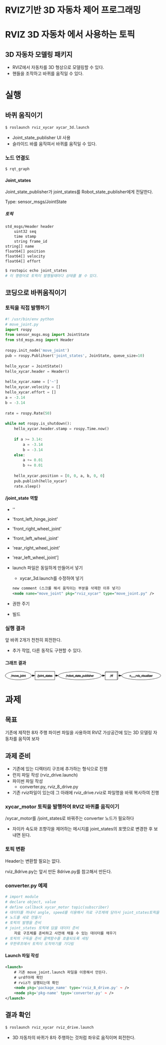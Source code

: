 # RVIZ기반 3D 자동차 제어 프로그래밍

# RVIZ 3D 자동차 에서 사용하는 토픽

## 3D 자동차 모델링 패키지

+ RVIZ에서 자동차를 3D 형상으로 모델링할 수 있다.
+ 핸들을 조작하고 바퀴를 움직일 수 있다. 

# 실행

## 바퀴 움직이기

```bash
$ roslaunch rviz_xycar xycar_3d.launch
```

+ Joint_state_publisher UI 사용
+ 슬라이드 바를 움직여서 바퀴를 움직일 수 있다. 

### 노드 연결도

```bash
$ rqt_graph
```

#### Joint_states

Joint_state_publisher가 joint_states를 Robot_state_publisher에게 전달한다. 

Type: sensor_msgs/JointState

##### 토픽

```
std_msgs/Header header
	uint32 seq
	time stamp
	string frame_id
string[] name
float64[] position
float64[] velocity
float64[] effort
```

```bash
$ rostopic echo joint_states
# 이 명령어로 토픽이 발행될때마다 상태를 볼 수 있다. 
```

## 코딩으로 바퀴움직이기

### 토픽을 직접 발행하기

```python
#! /usr/bin/env python
# move_joint.py
import rospy
from sensor_msgs.msg import JointState
from std_msgs.msg import Header

rospy.init_node('move_joint')
pub = rospy.Publihser('joint_states', JoinState, queue_size=10)

hello_xycar = JointState()
hello_xycar.header = Header()

hello_xycar.name = ['~']
hello_xycar.velocity = []
hello_xycar.effort = []
a = -3.14
b = -3.14

rate = rospy.Rate(50)

while not rospy.is_shutdown():
    hello_xycar.header.stamp = rospy.Time.now()
    
    if a >= 3.14:
        a = -3.14
        b = -3.14
    else:
        a += 0.01
        b += 0.01
    
    hello_xycar.position = [0, 0, a, b, 0, 0]
    pub.publish(hello_xycar)
    rate.sleep()
```

#### /joint_state 역할

+ ''

+ 'front_left_hinge_joint'

+ 'front_right_wheel_joint'

+ 'front_left_wheel_joint'

+ 'rear_right_wheel_joint'

+ 'rear_left_wheel_joint']

+ launch 파일은 동일하게 만들어서 넣기

  + xycar_3d.launch를 수정하여 넣기

  ```XML
  new comment (스크롤 해서 움직이는 부분을 삭제한 이후 넣기)
  <node name="move_joint" pkg="rviz_xycar" type="move_joint.py" />
  ```

+ 권한 주기
+ 빌드

### 실행 결과

앞 바퀴 2개가 천천히 회전한다.

+ 추가 작업, 다른 동작도 구현할 수 있다. 

#### 그래프 결과

![노드그래프결과넣기](img/pub_motor_control.png)

# 과제 

## 목표 

기존에 제작한 8자 주행 파이썬 파일을 사용하여 RVIZ 가상공간에 있는 3D 모델링 자동차를 움직여 보자

## 과제 준비

+ 기존에 있는 디렉터리 구조에 추가하는 형식으로 진행
+ 런치 파일 작성 (rviz_drive.launch)
+ 파이썬 파일 작성
  + converter.py, rviz_8_drive.py
+ 기존 rviz파일이 있는데 그 아래에 rviz_drive.rviz로 파일명을 바꿔 복사하여 진행

### xycar_motor 토픽을 발행하여 RVIZ 바퀴를 움직이기

/xycar_motor를 /joint_states로 바꿔주는 converter 노드가 필요하다 

+ 자이카 속도와 조향각을 제어하는 메시지를 joint_states의 포맷으로 변경한 후 보내면 된다. 

### 토픽 변환

Header는 변환할 필요는 없다. 

rviz_8drive.py는 앞서 만든 8drive.py를 참고해서 만든다. 

### converter.py 예제

```python
# import module
# declare object, value
# define callback xycar_motor topic(subscriber)
# 데이터를 꺼내서 angle, speed를 이용해서 자료 구조체에 담아서 joint_states토픽을 생성한다. 
# 노드를 새로 만들기
# 토픽의 발행을 준비
# joint_states 토픽에 담을 데이터 준비
	자료 구조체를 준비하고 사전에 채울 수 있는 데이터를 채우기
# 토픽의 구독을 준비 콜백함수를 호출되도록 세팅
# 무한루프에서 토픽이 도착하기를 기다림
```

#### Launch 파일 작성

```xml
<launch>
	# 기존 move_joint.launch 파일을 이용해서 만든다. 
    # urdf아래 확인
    # rviz가 실행되는데 확인
    <node pkg='package_name' type='rviz_8_drive.py' ~ />
    <node pkg='pkg-name' tpye='converter.py' ~ />
</launch>
```

## 결과 확인

```bash
$ roslaunch rviz_xycar rviz_drive.launch
```

+ 3D  자동차의 바퀴가 8자 주행하는 것처럼 좌우로 움직이며 회전한다. 